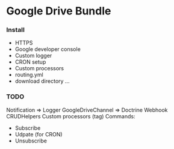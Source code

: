 Google Drive Bundle
===================

### Install

- HTTPS
- Google developer console
- Custom logger
- CRON setup
- Custom processors
- routing.yml
- download directory
...

### TODO

Notification => Logger
GoogleDriveChannel => Doctrine
Webhook
CRUDHelpers
Custom processors (tag)
Commands:
- Subscribe
- Udpate (for CRON)
- Unsubscribe